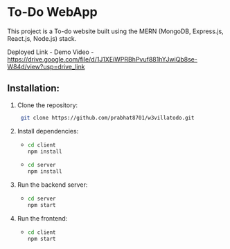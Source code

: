 # To-Do WebApp

This project is a To-do website built using the MERN (MongoDB, Express.js, React.js, Node.js) stack.

Deployed Link - 
Demo Video - https://drive.google.com/file/d/1J1XEiWPRBhPvuf881hYJwiQb8se-W84d/view?usp=drive_link

## Installation:

1. Clone the repository:
   ```bash
    git clone https://github.com/prabhat8701/w3villatodo.git

2. Install dependencies:
   - ```bash
     cd client
     npm install
   - ```bash
     cd server
     npm install

3. Run the backend server:
   - ```bash
     cd server
     npm start

4. Run the frontend:
   - ```bash
     cd client
     npm start

